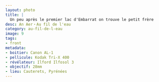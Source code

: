 ```yaml
---
layout: photo
title: |
  Un peu après le premier lac d'Embarrat on trouve le petit frère
desc: An Aer・Au fil de l'eau
category: au-fil-de-l-eau
image: 9
tags:
- front
metadata:
- boitier: Canon AL-1
- pellicule: Kodak Tri-X 400
- révélateur: Ilford Ilfosol 3
- objectif: 28mm
- lieu: Cauterets, Pyrénées
---
```

